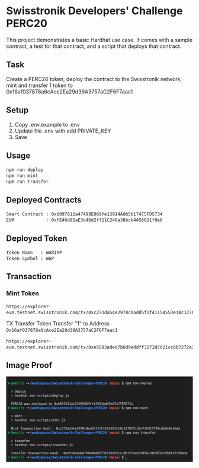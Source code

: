 # Swisstronik Developers' Challenge PERC20

This project demonstrates a basic Hardhat use case. It comes with a sample contract, a test for that contract, and a script that deploys that contract.

## Task

Create a PERC20 token, deploy the contract to the Swisstronik network, mint and transfer 1 token to 0x16af037878a6cAce2Ea29d39A3757aC2F6F7aac1

## Setup

1. Copy .env.example to .env
2. Update file .env with add PRIVATE_KEY
3. Save

## Usage

```shell
npm run deploy
npm run mint
npm run transfer
```

## Deployed Contracts

```
Smart Contract : 0xb897612a47498E069fe13914Adb5b17475FD5734
EVM            : 0xfE46d95aE3d46d2ff11C246a38bcb4456621f9e6
```

## Deployed Token

```
Token Name   : WARIFP
Token Symbol : WAP
```

## Transaction

### Mint Token

```
https://explorer-evm.testnet.swisstronik.com/tx/0xc273da54e2978c0add5f1f41154553e18c1278f51d3e734917799cda9a8e16dd
```

TX Transfer
Token Transfer "1" to Address ```0x16af037878a6cAce2Ea29d39A3757aC2F6F7aac1```

```
https://explorer-evm.testnet.swisstronik.com/tx/0xe5583aded7b6d9eddff3272d7d21cc8b7272a2d50f4c305df2e7f8391253b6de
```

## Image Proof

![Proof](proof_image.png)
